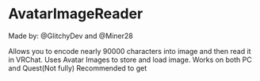 # AvatarImageReader
Made by: @GlitchyDev and @Miner28

Allows you to encode nearly 90000 characters into image and then read it in VRChat. Uses Avatar Images to store and load image.
Works on both PC and Quest(Not fully) Recommended to get 
